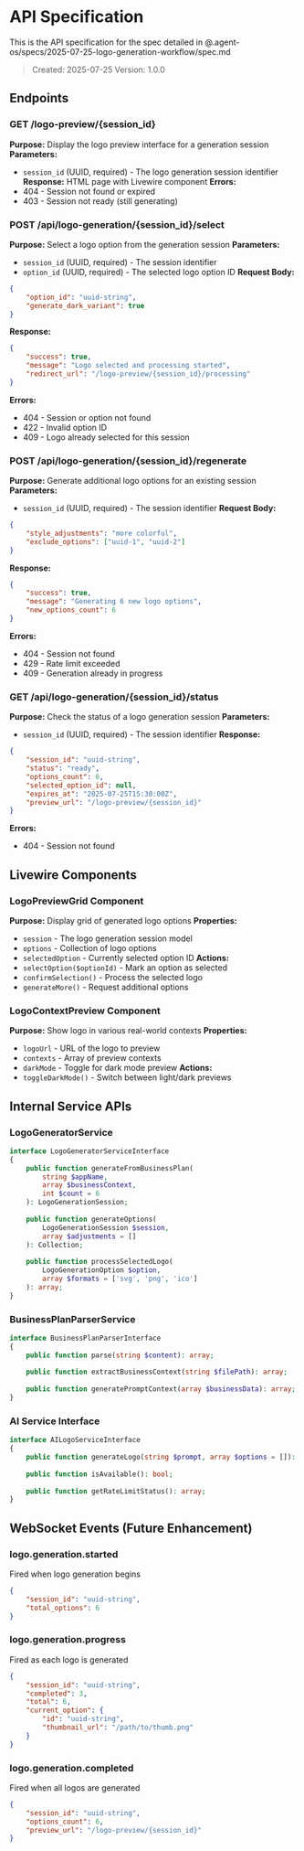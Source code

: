 # API Specification

This is the API specification for the spec detailed in @.agent-os/specs/2025-07-25-logo-generation-workflow/spec.md

> Created: 2025-07-25
> Version: 1.0.0

## Endpoints

### GET /logo-preview/{session_id}

**Purpose:** Display the logo preview interface for a generation session
**Parameters:** 
- `session_id` (UUID, required) - The logo generation session identifier
**Response:** HTML page with Livewire component
**Errors:** 
- 404 - Session not found or expired
- 403 - Session not ready (still generating)

### POST /api/logo-generation/{session_id}/select

**Purpose:** Select a logo option from the generation session
**Parameters:**
- `session_id` (UUID, required) - The session identifier
- `option_id` (UUID, required) - The selected logo option ID
**Request Body:**
```json
{
    "option_id": "uuid-string",
    "generate_dark_variant": true
}
```
**Response:**
```json
{
    "success": true,
    "message": "Logo selected and processing started",
    "redirect_url": "/logo-preview/{session_id}/processing"
}
```
**Errors:**
- 404 - Session or option not found
- 422 - Invalid option ID
- 409 - Logo already selected for this session

### POST /api/logo-generation/{session_id}/regenerate

**Purpose:** Generate additional logo options for an existing session
**Parameters:**
- `session_id` (UUID, required) - The session identifier
**Request Body:**
```json
{
    "style_adjustments": "more colorful",
    "exclude_options": ["uuid-1", "uuid-2"]
}
```
**Response:**
```json
{
    "success": true,
    "message": "Generating 6 new logo options",
    "new_options_count": 6
}
```
**Errors:**
- 404 - Session not found
- 429 - Rate limit exceeded
- 409 - Generation already in progress

### GET /api/logo-generation/{session_id}/status

**Purpose:** Check the status of a logo generation session
**Parameters:**
- `session_id` (UUID, required) - The session identifier
**Response:**
```json
{
    "session_id": "uuid-string",
    "status": "ready",
    "options_count": 6,
    "selected_option_id": null,
    "expires_at": "2025-07-25T15:30:00Z",
    "preview_url": "/logo-preview/{session_id}"
}
```
**Errors:**
- 404 - Session not found

## Livewire Components

### LogoPreviewGrid Component

**Purpose:** Display grid of generated logo options
**Properties:**
- `session` - The logo generation session model
- `options` - Collection of logo options
- `selectedOption` - Currently selected option ID
**Actions:**
- `selectOption($optionId)` - Mark an option as selected
- `confirmSelection()` - Process the selected logo
- `generateMore()` - Request additional options

### LogoContextPreview Component

**Purpose:** Show logo in various real-world contexts
**Properties:**
- `logoUrl` - URL of the logo to preview
- `contexts` - Array of preview contexts
- `darkMode` - Toggle for dark mode preview
**Actions:**
- `toggleDarkMode()` - Switch between light/dark previews

## Internal Service APIs

### LogoGeneratorService

```php
interface LogoGeneratorServiceInterface
{
    public function generateFromBusinessPlan(
        string $appName,
        array $businessContext,
        int $count = 6
    ): LogoGenerationSession;
    
    public function generateOptions(
        LogoGenerationSession $session,
        array $adjustments = []
    ): Collection;
    
    public function processSelectedLogo(
        LogoGenerationOption $option,
        array $formats = ['svg', 'png', 'ico']
    ): array;
}
```

### BusinessPlanParserService

```php
interface BusinessPlanParserInterface
{
    public function parse(string $content): array;
    
    public function extractBusinessContext(string $filePath): array;
    
    public function generatePromptContext(array $businessData): array;
}
```

### AI Service Interface

```php
interface AILogoServiceInterface
{
    public function generateLogo(string $prompt, array $options = []): AIGenerationResult;
    
    public function isAvailable(): bool;
    
    public function getRateLimitStatus(): array;
}
```

## WebSocket Events (Future Enhancement)

### logo.generation.started
Fired when logo generation begins
```json
{
    "session_id": "uuid-string",
    "total_options": 6
}
```

### logo.generation.progress
Fired as each logo is generated
```json
{
    "session_id": "uuid-string",
    "completed": 3,
    "total": 6,
    "current_option": {
        "id": "uuid-string",
        "thumbnail_url": "/path/to/thumb.png"
    }
}
```

### logo.generation.completed
Fired when all logos are generated
```json
{
    "session_id": "uuid-string",
    "options_count": 6,
    "preview_url": "/logo-preview/{session_id}"
}
```